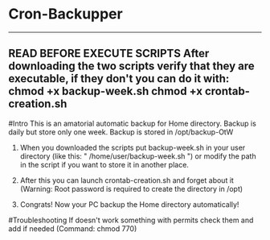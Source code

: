 # Cron-Backupper

-------------------------------------------------------------------
**READ BEFORE EXECUTE SCRIPTS**
After downloading the two scripts verify that they are executable,
if they don't you can do it with:  chmod +x backup-week.sh
                                   chmod +x crontab-creation.sh
-------------------------------------------------------------------

#Intro
This is an amatorial automatic backup for Home directory.
Backup is daily but store only one week.
Backup is stored in /opt/backup-OtW

1. When you downloaded the scripts put backup-week.sh in your user directory (like this: " /home/user/backup-week.sh ") 
or modify the path in the script if you want to store it in another place.

2. After this you can launch crontab-creation.sh and forget about it (Warning: Root password is required to create the directory in /opt)

3.  Congrats! Now your PC backup the Home directory automatically!

#Troubleshooting
If doesn't work something with permits check them and add if needed (Command: chmod 770)



